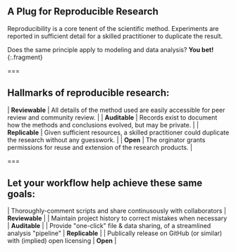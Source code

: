 ---
---

## A Plug for Reproducible Research

Reproducibility is a core tenent of the scientific method.
Experiments are reported in sufficient detail for a skilled practitioner to duplicate the result.

Does the same principle apply to modeling and data analysis? **You bet!**
{:.fragment}

===

## Hallmarks of reproducible research:

| **Reviewable** | All details of the method used are easily accessible for peer review and community review.             |
| **Auditable**  | Records exist to document how the methods and conclusions evolved, but may be private.                 |
| **Replicable** | Given sufficient resources, a skilled practitioner could duplicate the research without any guesswork. |
| **Open**       | The orginator grants permissions for reuse and extension of the research products.                     |

[//]: # " Victoria Stodden et al. (2013) "

===

## Let your workflow help achieve these same goals:

| Thoroughly-comment scripts and share continusously with collaborators         | **Reviewable** |
| Maintain project history to correct mistakes when necessary                   | **Auditable**  |
| Provide "one-click" file & data sharing, of a streamlined analysis "pipeline" | **Replicable** |
| Publically release on GitHub (or similar) with (implied) open licensing       | **Open**       |
